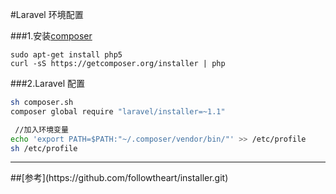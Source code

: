 #Laravel 环境配置

###1.安装[composer](https://github.com/composer/composer)
```shell
sudo apt-get install php5
curl -sS https://getcomposer.org/installer | php
```
###2.Laravel 配置
```bash
sh composer.sh
composer global require "laravel/installer=~1.1"

 //加入环境变量
echo 'export PATH=$PATH:"~/.composer/vendor/bin/"' >> /etc/profile
sh /etc/profile
```

<hr/>
##[参考](https://github.com/followtheart/installer.git)
